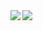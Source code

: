 <a href="https://github.com/anuraghazra/github-readme-stats">
  <img align="left" src="https://github-readme-stats.vercel.app/api?username=hydrangeas&count_private=true&show_icons=true&include_all_commits=true" />
</a>
<a href="https://github.com/anuraghazra/github-readme-stats">
  <img align="left" src="https://github-readme-stats.vercel.app/api/top-langs/?username=hydrangeas" />
</a>

<!---
hydrangeas/hydrangeas is a ✨ special ✨ repository because its `README.md` (this file) appears on your GitHub profile.
You can click the Preview link to take a look at your changes.
--->
